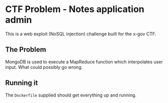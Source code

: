 # CTF Problem - Notes application admin #

This is a web exploit (NoSQL injection) challenge built for the x-gov CTF.

## The Problem ##

MongoDB is used to execute a MapReduce function which interpolates user input. What could possibly go wrong.


## Running it ##

The `Dockerfile` supplied should get everything up and running.

